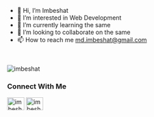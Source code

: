 - 👋 Hi, I’m Imbeshat
- 👀 I’m interested in Web Development
- 🌱 I’m currently learning the same
- 💞️ I’m looking to collaborate on the same
- 📫 How to reach me md.imbeshat@gmail.com

<!---
imbeshat/imbeshat is a ✨ special ✨ repository because its `README.md` (this file) appears on your GitHub profile.
You can click the Preview link to take a look at your changes.
--->
<br/>
<p align="left"> <img src="https://komarev.com/ghpvc/?username=imbeshat&label=Profile%20views&color=414141&style=flat" alt="imbeshat" /> </p>
<h3 align="left">Connect With Me</h3>
<p align="left">
<a href="https://twitter.com/imbeshat7" target="_blank"><img align="center" src="https://raw.githubusercontent.com/rahuldkjain/github-profile-readme-generator/master/src/images/icons/Social/twitter.svg" alt="imbeshat" height="30" width="40" /></a>
<a href="https://www.linkedin.com/in/imbeshataslam7/" target="_blank"><img align="center" src="https://raw.githubusercontent.com/rahuldkjain/github-profile-readme-generator/master/src/images/icons/Social/linked-in-alt.svg" alt="imbeshat" height="30" width="40" /></a>
</p>
